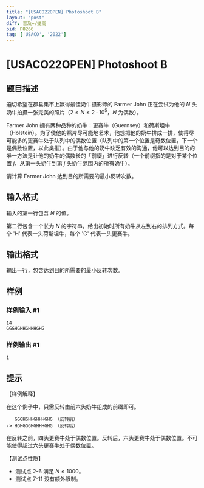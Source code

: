 ```yaml
---
title: "[USACO22OPEN] Photoshoot B"
layout: "post"
diff: 普及+/提高
pid: P8266
tag: ['USACO', '2022']
---
```

# [USACO22OPEN] Photoshoot B
## 题目描述

迫切希望在郡县集市上赢得最佳奶牛摄影师的 Farmer John 正在尝试为他的 $N$ 头奶牛拍摄一张完美的照片（$2 \leq N \leq 2\cdot 10^5$，$N$ 为偶数）。

Farmer John 拥有两种品种的奶牛：更赛牛（Guernsey）和荷斯坦牛（Holstein）。为了使他的照片尽可能地艺术，他想把他的奶牛排成一排，使得尽可能多的更赛牛处于队列中的偶数位置（队列中的第一个位置是奇数位置，下一个是偶数位置，以此类推）。由于他与他的奶牛缺乏有效的沟通，他可以达到目的的唯一方法是让他的奶牛的偶数长的「前缀」进行反转（一个前缀指的是对于某个位置 $j$，从第一头奶牛到第 $j$ 头奶牛范围内的所有奶牛）。

请计算 Farmer John 达到目的所需要的最小反转次数。

## 输入格式

输入的第一行包含 $N$ 的值。

第二行包含一个长为 $N$ 的字符串，给出初始时所有奶牛从左到右的排列方式。每个 'H' 代表一头荷斯坦牛，每个 'G' 代表一头更赛牛。
## 输出格式

输出一行，包含达到目的所需要的最小反转次数。
## 样例

### 样例输入 #1
```
14
GGGHGHHGHHHGHG
```
### 样例输出 #1
```
1
```
## 提示

【样例解释】

在这个例子中，只需反转由前六头奶牛组成的前缀即可。
```
   GGGHGHHGHHHGHG （反转前）
-> HGHGGGHGHHHGHG （反转后）
```
在反转之前，四头更赛牛处于偶数位置。反转后，六头更赛牛处于偶数位置。不可能使得超过六头更赛牛处于偶数位置。

【测试点性质】

- 测试点 2-6 满足 $N\le 1000$。
- 测试点 7-11 没有额外限制。
